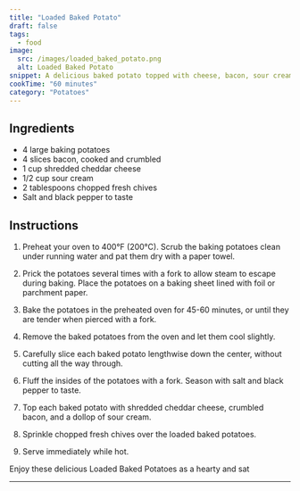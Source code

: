 ```yaml
---
title: "Loaded Baked Potato"
draft: false
tags:
  - food
image:
  src: /images/loaded_baked_potato.png
  alt: Loaded Baked Potato
snippet: A delicious baked potato topped with cheese, bacon, sour cream, and chives.
cookTime: "60 minutes"
category: "Potatoes"
---
```


## Ingredients

- 4 large baking potatoes
- 4 slices bacon, cooked and crumbled
- 1 cup shredded cheddar cheese
- 1/2 cup sour cream
- 2 tablespoons chopped fresh chives
- Salt and black pepper to taste

## Instructions

1. Preheat your oven to 400°F (200°C). Scrub the baking potatoes clean under running water and pat them dry with a paper towel.

2. Prick the potatoes several times with a fork to allow steam to escape during baking. Place the potatoes on a baking sheet lined with foil or parchment paper.

3. Bake the potatoes in the preheated oven for 45-60 minutes, or until they are tender when pierced with a fork.

4. Remove the baked potatoes from the oven and let them cool slightly.

5. Carefully slice each baked potato lengthwise down the center, without cutting all the way through.

6. Fluff the insides of the potatoes with a fork. Season with salt and black pepper to taste.

7. Top each baked potato with shredded cheddar cheese, crumbled bacon, and a dollop of sour cream.

8. Sprinkle chopped fresh chives over the loaded baked potatoes.

9. Serve immediately while hot.

Enjoy these delicious Loaded Baked Potatoes as a hearty and sat

---
